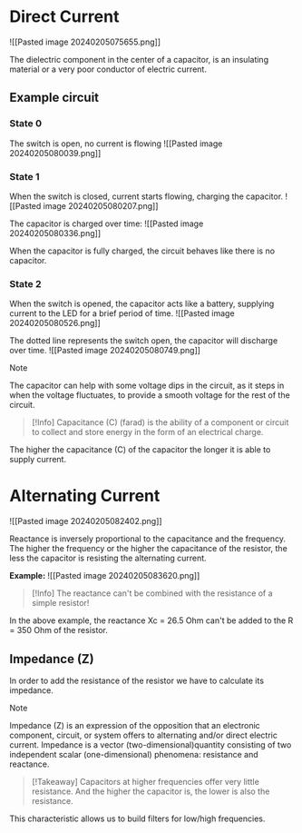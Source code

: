 # Direct Current

![[Pasted image 20240205075655.png]]

The dielectric component in the center of a capacitor, is an insulating material or a very poor conductor of electric current.

## Example circuit

### State 0

The switch is open, no current is flowing
![[Pasted image 20240205080039.png]]

### State 1

When the switch is closed, current starts flowing, charging the capacitor.
![[Pasted image 20240205080207.png]]

The capacitor is charged over time:
![[Pasted image 20240205080336.png]]

When the capacitor is fully charged, the circuit behaves like there is no capacitor.
### State 2

When the switch is opened, the capacitor acts like a battery, supplying current to the LED for a brief period of time.
![[Pasted image 20240205080526.png]]

The dotted line represents the switch open, the capacitor will discharge over time.
![[Pasted image 20240205080749.png]]

>[!Note]
>The capacitor can help with some voltage dips in the circuit, as it steps in when the voltage fluctuates, to provide a smooth voltage for the rest of the circuit.

>[!Info]
>Capacitance (C) (farad) is the ability of a component or circuit to collect and store energy in the form of an electrical charge.

The higher the capacitance (C) of the capacitor the longer it is able to supply current.

# Alternating Current

![[Pasted image 20240205082402.png]]

Reactance is inversely proportional to the capacitance and the frequency. The higher the frequency or the higher the capacitance of the resistor, the less the capacitor is resisting the alternating current.

**Example:**
![[Pasted image 20240205083620.png]]

>[!Info]
>The reactance can't be combined with the resistance of a simple resistor!

In the above example, the reactance Xc = 26.5 Ohm can't be added to the R = 350 Ohm of the resistor.

## Impedance (Z)

In order to add the resistance of the resistor we have to calculate its impedance.

>[!Note]
>Impedance (Z) is an expression of the opposition that an electronic component, circuit, or system offers to alternating and/or direct electric current. Impedance is a vector (two-dimensional)quantity consisting of two independent scalar (one-dimensional) phenomena: resistance and reactance.

>[!Takeaway]
>Capacitors at higher frequencies offer very little resistance. And the higher the capacitor is, the lower is also the resistance.

This characteristic allows us to build filters for low/high frequencies.
